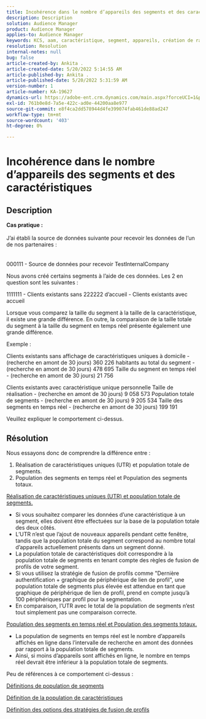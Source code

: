 ```yaml
---
title: Incohérence dans le nombre d’appareils des segments et des caractéristiques
description: Description
solution: Audience Manager
product: Audience Manager
applies-to: Audience Manager
keywords: KCS, aam, caractéristique, segment, appareils, création de rapports, réalisations de caractéristiques uniques, population totale de segments, population de segments en temps réel, population totale de caractéristiques
resolution: Resolution
internal-notes: null
bug: false
article-created-by: Ankita .
article-created-date: 5/20/2022 5:14:55 AM
article-published-by: Ankita .
article-published-date: 5/20/2022 5:31:59 AM
version-number: 1
article-number: KA-19627
dynamics-url: https://adobe-ent.crm.dynamics.com/main.aspx?forceUCI=1&pagetype=entityrecord&etn=knowledgearticle&id=3e2305c7-fbd7-ec11-a7b5-000d3a3ade0f
exl-id: 761b0e8d-7a5e-422c-ad0e-44200aa8e977
source-git-commit: e8f4ca2dd578944d4fe399074fab461de88ad247
workflow-type: tm+mt
source-wordcount: '403'
ht-degree: 0%

---
```


# Incohérence dans le nombre d’appareils des segments et des caractéristiques

## Description

<b>Cas pratique :</b><br><br>J’ai établi la source de données suivante pour recevoir les données de l’un de nos partenaires :<br><br><br>
000111 - Source de données pour recevoir TestInternalCompany

Nous avons créé certains segments à l’aide de ces données. Les 2 en question sont les suivantes :

1111111 - Clients existants sans 222222 d’accueil - Clients existants avec accueil

Lorsque vous comparez la taille du segment à la taille de la caractéristique, il existe une grande différence. En outre, la comparaison de la taille totale du segment à la taille du segment en temps réel présente également une grande différence.

Exemple :

Clients existants sans affichage de caractéristiques uniques à domicile - (recherche en amont de 30 jours) 360 226 habitants au total du segment - (recherche en amont de 30 jours) 478 695 Taille du segment en temps réel - (recherche en amont de 30 jours) 21 756

Clients existants avec caractéristique unique personnelle Taille de réalisation - (recherche en amont de 30 jours) 9 058 573 Population totale de segments - (recherche en amont de 30 jours) 9 205 534 Taille des segments en temps réel - (recherche en amont de 30 jours) 199 191



Veuillez expliquer le comportement ci-dessus.


## Résolution


Nous essayons donc de comprendre la différence entre :
1. Réalisation de caractéristiques uniques (UTR) et population totale de segments.
2. Population des segments en temps réel et Population des segments totaux.



<u>Réalisation de caractéristiques uniques (UTR) et population totale de segments.</u>

- Si vous souhaitez comparer les données d’une caractéristique à un segment, elles doivent être effectuées sur la base de la population totale des deux côtés.
- L’UTR n’est que l’ajout de nouveaux appareils pendant cette fenêtre, tandis que la population totale du segment correspond au nombre total d’appareils actuellement présents dans un segment donné.
- La population totale de caractéristiques doit correspondre à la population totale de segments en tenant compte des règles de fusion de profils de votre segment.
- Si vous utilisez la stratégie de fusion de profils comme &quot;Dernière authentification + graphique de périphérique de lien de profil&quot;, une population totale de segments plus élevée est attendue en tant que graphique de périphérique de lien de profil, prend en compte jusqu’à 100 périphériques par profil pour la segmentation.
- En comparaison, l’UTR avec le total de la population de segments n’est tout simplement pas une comparaison correcte.




<u>Population des segments en temps réel et Population des segments totaux.</u>

- La population de segments en temps réel est le nombre d’appareils affichés en ligne dans l’intervalle de recherche en amont des données par rapport à la population totale de segments.
- Ainsi, si moins d’appareils sont affichés en ligne, le nombre en temps réel devrait être inférieur à la population totale de segments.




Peu de références à ce comportement ci-dessus :

[Définitions de population de segments](https://experienceleague.adobe.com/docs/audience-manager/user-guide/features/segments/segment-builder-data.html?lang=en)

[Définition de la population de caractéristiques](https://experienceleague.adobe.com/docs/audience-manager/user-guide/features/traits/trait-details-page.html?lang=en)

[Définition des options des stratégies de fusion de profils](https://experienceleague.adobe.com/docs/audience-manager/user-guide/features/profile-merge-rules/merge-rule-definitions.html?lang=en)
